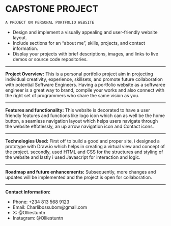 # CAPSTONE PROJECT

```c#
A PROJECT ON PERSONAL PORTFOLIO WEBSITE
```
<ul>
<li>Design and implement a visually appealing and user-friendly website layout.</li>
<li>Include sections for an “about me”, skills, projects, and contact information.</li>
<li>Display your projects with brief descriptions, images, and links to live demos or source code repositories.</li>
</ul>

***********************************

**Project Overview:**
This is a personal portfolio project aim in projecting individual creativity, experience, skillsets, and promote future collaboration with potential Software Engineers.
Having a portfolio website as a softwaree engineer is a great way to brand, compile your works and also connect with the right set of programmers who share the same vision as you.

*******************************************************************

**Features and functionality:**
This website is decorated to have a user friendly features and functions like logo icon which can as well be the home button, a seamless navigation layout which helps users navigate through the website effotlessly, an up arrow navigation icon and Contact icons.

*******************************************************************

**Technologies Used:**
First off to build a good and proper site, i designed a prototype with Draw.io which helps in creating a virtual view and concept of the project.
secondly, used HTML and CSS for the structures and styling of the website and lastly i used Javascript for interaction and logic.

*******************************************************************

**Roadmap and future enhancements:**
Subsequently, more changes and updates will be implemented and the project is open for collaboration.

*******************************************************************

**Contact Information:**
<ul>
<li>Phone: +234 813 568 9123</li>
<li>Email: Charlibossubom@gmail.com</li>
<li>X: @Olliestuntn</li>
<li>Instagram: @Olliestuntn</li>
</ul>
